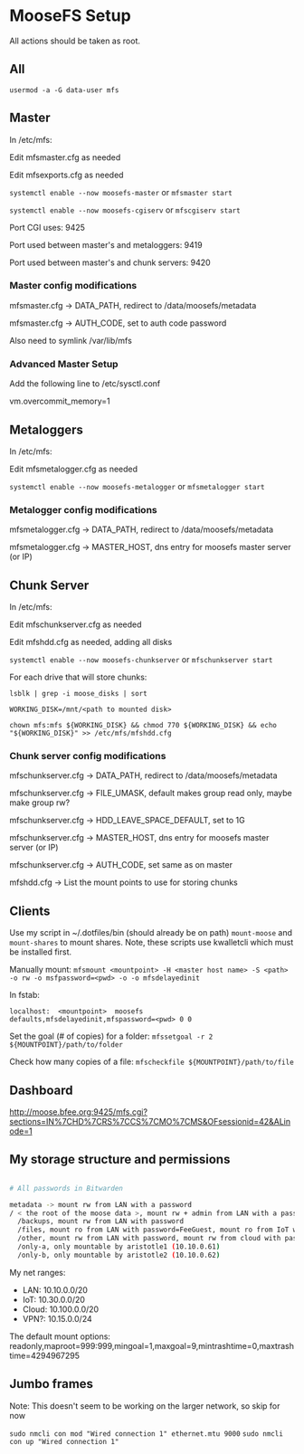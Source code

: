 # MooseFS Setup

All actions should be taken as root.

## All

`usermod -a -G data-user mfs`

## Master

In /etc/mfs:

Edit mfsmaster.cfg as needed

Edit mfsexports.cfg as needed

`systemctl enable --now moosefs-master` or `mfsmaster start`

`systemctl enable --now moosefs-cgiserv` or `mfscgiserv start`

Port CGI uses: 9425

Port used between master's and metaloggers: 9419

Port used between master's and chunk servers: 9420

### Master config modifications

mfsmaster.cfg -> DATA_PATH, redirect to /data/moosefs/metadata

mfsmaster.cfg -> AUTH_CODE, set to auth code password

Also need to symlink /var/lib/mfs

### Advanced Master Setup

Add the following line to /etc/sysctl.conf

vm.overcommit_memory=1

## Metaloggers

In /etc/mfs:

Edit mfsmetalogger.cfg as needed

`systemctl enable --now moosefs-metalogger` or `mfsmetalogger start`

### Metalogger config modifications

mfsmetalogger.cfg -> DATA_PATH, redirect to /data/moosefs/metadata

mfsmetalogger.cfg -> MASTER_HOST, dns entry for moosefs master server (or IP)

## Chunk Server

In /etc/mfs:

Edit mfschunkserver.cfg as needed

Edit mfshdd.cfg as needed, adding all disks

`systemctl enable --now moosefs-chunkserver` or `mfschunkserver start`

For each drive that will store chunks:

`lsblk | grep -i moose_disks | sort`

`WORKING_DISK=/mnt/<path to mounted disk>`

`chown mfs:mfs ${WORKING_DISK} && chmod 770 ${WORKING_DISK} && echo "${WORKING_DISK}" >> /etc/mfs/mfshdd.cfg`

### Chunk server config modifications

mfschunkserver.cfg -> DATA_PATH, redirect to /data/moosefs/metadata

mfschunkserver.cfg -> FILE_UMASK, default makes group read only, maybe make group rw?

mfschunkserver.cfg -> HDD_LEAVE_SPACE_DEFAULT, set to 1G

mfschunkserver.cfg -> MASTER_HOST, dns entry for moosefs master server (or IP)

mfschunkserver.cfg -> AUTH_CODE, set same as on master

mfshdd.cfg -> List the mount points to use for storing chunks

## Clients

Use my script in ~/.dotfiles/bin (should already be on path) `mount-moose` and `mount-shares` to mount shares.  Note, these scripts use kwalletcli which must be installed first.

Manually mount:  `mfsmount <mountpoint> -H <master host name> -S <path> -o rw -o msfpassword=<pwd> -o -o mfsdelayedinit`

In fstab:

`localhost:  <mountpoint>  moosefs  defaults,mfsdelayedinit,mfspassword=<pwd> 0 0`

Set the goal (# of copies) for a folder: `mfssetgoal -r 2 ${MOUNTPOINT}/path/to/folder`

Check how many copies of a file: `mfscheckfile ${MOUNTPOINT}/path/to/file`

## Dashboard

http://moose.bfee.org:9425/mfs.cgi?sections=IN%7CHD%7CRS%7CCS%7CMO%7CMS&OFsessionid=42&ALinode=1

## My storage structure and permissions

```sh

# All passwords in Bitwarden

metadata -> mount rw from LAN with a password
/ < the root of the moose data >, mount rw + admin from LAN with a password
  /backups, mount rw from LAN with password
  /files, mount ro from LAN with password=FeeGuest, mount ro from IoT with password, mount rw from LAN with password, mount rw from cloud with password
  /other, mount rw from LAN with password, mount rw from cloud with password
  /only-a, only mountable by aristotle1 (10.10.0.61)
  /only-b, only mountable by aristotle2 (10.10.0.62)
```

My net ranges:

- LAN: 10.10.0.0/20
- IoT: 10.30.0.0/20
- Cloud: 10.100.0.0/20
- VPN?: 10.15.0.0/24

The default mount options:
  readonly,maproot=999:999,mingoal=1,maxgoal=9,mintrashtime=0,maxtrashtime=4294967295

## Jumbo frames

Note: This doesn't seem to be working on the larger network, so skip for now

`sudo nmcli con mod "Wired connection 1" ethernet.mtu 9000`
`sudo nmcli con up "Wired connection 1"`
